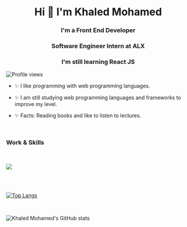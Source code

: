 <!-- First of all; I benefited from placing this file by: @Adam-pw -->
<div>
    <h1 align="center">Hi 👋 I'm Khaled Mohamed</h1>
    <h3 align="center">I'm a Front End Developer</h3>
    <h3 align="center">Software Engineer Intern at ALX</h3>
    <h3 align="center">I'm still learning React JS</h3>
</div>

<p align="center" style="width: 100%; text-align: center;">

   ![Profile views](https://gpvc.arturio.dev/krypton225)
   
</p>

- ✨ I like programming with web programming languages.

- ✨ I am still studying web programming languages and frameworks to improve my level.

- ✨ Facts: Reading books and like to listen to lectures.

<br>

<h3 align="left">Work & Skills</h3><br/>

<p align="left">
  <a href="https://skillicons.dev">
    <img src="https://skillicons.dev/icons?i=html,css,js,ts,sass,java,bootstrap,react,tailwind,git,github,vscode,idea,atom" />
  </a>
</p>

<br /><br />

[![Top Langs](https://github-readme-stats.vercel.app/api/top-langs/?username=krypton225&theme=dracula&layout=compact&langs_count=20)](https://github.com/anuraghazra/github-readme-stats)

<br>

![Khaled Mohamed's GitHub stats](https://github-readme-stats.vercel.app/api?username=krypton225&show_icons=true&theme=dracula&al)
